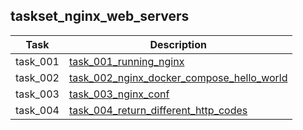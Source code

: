 ## taskset_nginx_web_servers

| Task     | Description                                                                                                      |
|----------|------------------------------------------------------------------------------------------------------------------|
| task_001 | [task_001_running_nginx](taskset_nginx_web_servers/task_001_running_nginx)                                       |
| task_002 | [task_002_nginx_docker_compose_hello_world](taskset_nginx_web_servers/task_002_nginx_docker_compose_hello_world) |
| task_003 | [task_003_nginx_conf](taskset_nginx_web_servers/task_003_nginx_conf)                                             |
| task_004 | [task_004_return_different_http_codes](taskset_nginx_web_servers/task_004_return_different_http_codes)           |

